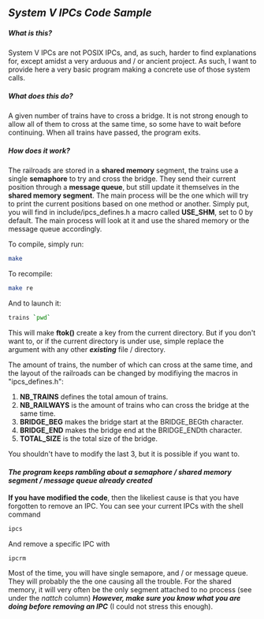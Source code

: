## _System V IPCs Code Sample_
##### _What is this?_

System V IPCs are not POSIX IPCs, and, as such, harder to find explanations for, except amidst a very arduous and / or ancient project. As such, I want to provide here a very basic program making a concrete use of those system calls.

##### _What does this do?_

A given number of trains have to cross a bridge. It is not strong enough to allow all of them to cross at the same time, so some have to wait before continuing. When all trains have passed, the program exits.

##### _How does it work?_

The railroads are stored in a **shared memory** segment, the trains use a single **semaphore** to try and cross the bridge. They send their current position through a **message queue**, but still update it themselves in the **shared memory segment**.
The main process will be the one which will try to print the current positions based on one method or another. Simply put, you will find in include/ipcs_defines.h a macro called **USE_SHM**, set to 0 by default. The main process will look at it and use the shared memory or the message queue accordingly.

To compile, simply run:
```sh
make
```
To recompile:
```sh
make re
```
And to launch it:
```sh
trains `pwd`
```
This will make **ftok()** create a key from the current directory. But if you don't want to, or if the current directory is under use, simple replace the argument with any other ***existing*** file / directory.

The amount of trains, the number of which can cross at the same time, and the layout of the railroads can be changed by modifiying the macros in "ipcs_defines.h":
1. **NB_TRAINS** defines the total amoun of trains.
2. **NB_RAILWAYS** is the amount of trains who can cross the bridge at the same time.
3. **BRIDGE_BEG** makes the bridge start at the BRIDGE_BEGth character.
4. **BRIDGE_END** makes the bridge end at the BRIDGE_ENDth character.
5. **TOTAL_SIZE** is the total size of the bridge.

You shouldn't have to modify the last 3, but it is possible if you want to.

#### _The program keeps rambling about a semaphore / shared memory segment / message queue already created_

**If you have modified the code**, then the likeliest cause is that you have forgotten to remove an IPC.
You can see your current IPCs with the shell command
```sh
ipcs
```
And remove a specific IPC with
```
ipcrm
```
Most of the time, you will have single semapore, and / or message queue. They will probably the the one causing all the trouble. For the shared memory, it will very often be the only segment attached to no process (see under the _nattch_ column)
***However, make sure you know what you are doing before removing an IPC*** (I could not stress this enough).